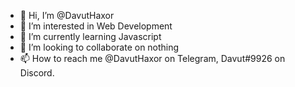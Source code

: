 - 👋 Hi, I’m @DavutHaxor
- 👀 I’m interested in Web Development
- 🌱 I’m currently learning Javascript
- 💞️ I’m looking to collaborate on nothing
- 📫 How to reach me @DavutHaxor on Telegram, 
Davut#9926 on Discord. 
